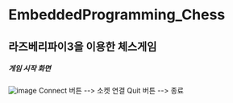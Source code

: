 # EmbeddedProgramming_Chess
라즈베리파이3을 이용한 체스게임
-----

##### 게임 시작 화면
![image](https://user-images.githubusercontent.com/77111523/116769928-c1dab500-aa7a-11eb-8e4c-be5835c5a3e1.png)
Connect 버튼 --> 소켓 연결
Quit 버튼 --> 종료
